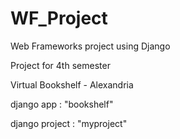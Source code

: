 # WF_Project
Web Frameworks project using Django

Project for 4th semester

Virtual Bookshelf - Alexandria

django app : "bookshelf"

django project : "myproject"
